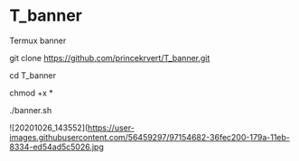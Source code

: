 # T_banner
Termux banner 

git clone https://github.com/princekrvert/T_banner.git

cd T_banner

chmod +x *

./banner.sh





![20201026_143552](https://user-images.githubusercontent.com/56459297/97154682-36fec200-179a-11eb-8334-ed54ad5c5026.jpg
